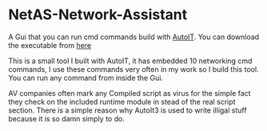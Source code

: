 # NetAS-Network-Assistant
A Gui that you can run cmd commands build with [AutoIT](https://www.autoitscript.com/site/autoit/). You can download the executable from [here](https://github.com/Gexos/NetAS-Network-Assistant/releases)

This is a small tool I built with AutoIT, it has embedded 10 networking cmd commands, I use these commands very often in my work
so I build this tool. You can run any command from inside the Gui.

AV companies often mark any Compiled script as virus for the simple fact they check on the included runtime module in stead of the real script section.
There is a simple reason why AutoIt3 is used to write illigal stuff because it is so damn simply to do.


